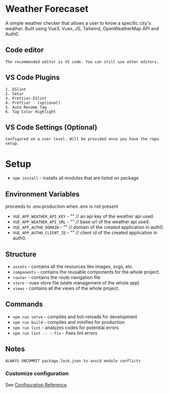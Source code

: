 # Weather Forecaset
A simple weather checker that allows a user to know a specific city's weather. Built using Vue3, Vuex, JS, Tailwind, OpenWeatherMap API and Auth0.

## Code editor
```
The recommended editor is VS code. You can still use other editors. 
```

## VS Code Plugins
```
1. ESlint
2. Vetur
3. Prettier-ESlint
4. Prettier - (optional)
5. Auto Rename Tag
6. Tag Color Highlight
```

## VS Code Settings (Optional)
```
Configured on a user level. Will be provided once you have the repo setup. 
```


# Setup
- `npm install` - installs all modules that are listed on package


## Environment Variables
proceeds to .env.production when .env is not present

- `VUE_APP_WEATHER_API_KEY` - "" // an api key of the weather api used.
- `VUE_APP_WEATHER_API_URL` - "" // base url of the weather api used.
- `VUE_APP_AUTH0_DOMAIN` - "" // domain of the created application in auth0.
- `VUE_APP_AUTH0_CLIENT_ID` - "" // client id of the created application in auth0.


## Structure

- `assets` - contains all the resources like images, svgs, etc.
- `components` - contains the reusable components for the whole project.
- `router` - contains the route navigation file
- `store` - vuex store file (state management of the whole app)
- `views` - contains all the views of the whole project.


## Commands
- `npm run serve` - compiles and hot-reloads for development
- `npm run build` - compiles and minifies for production
- `npm run lint` - analyzes codes for potential errors
- `npm run lint -- --fix` - fixes lint errors


## Notes
```
ALWAYS UNCOMMIT package.lock.json to avoid module conflicts
```


### Customize configuration
See [Configuration Reference](https://cli.vuejs.org/config/).
